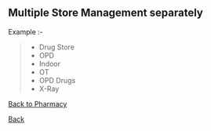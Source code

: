## Multiple Store Management separately

Example :- 
> * Drug Store 
> * OPD
> * Indoor
> * OT
> * OPD Drugs
> * X-Ray


[Back to Pharmacy](https://github.com/hmislk/hmis/wiki/Pharmacy)

[Back](https://github.com/hmislk/hmis/wiki)
